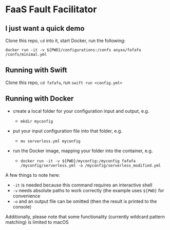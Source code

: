# FaaS Fault Facilitator


## I just want a quick demo

Clone this repo, `cd` into it, start Docker, run the following:

`docker run -it -v ${PWD}/configurations:/confs anyxo/fafafa /confs/minimal.yml`


## Running with Swift

Clone this repo, `cd fafafa`, run `swift run <config.yml>`


## Running with Docker

- create a local folder for your configuration input and output, e.g.
	- `mkdir myconfig`

- put your input configuration file into that folder, e.g.
	- `mv serverless.yml myconfig`
- run the Docker image, mapping your folder into the container, e.g.
	- `docker run -it -v ${PWD}/myconfig:/myconfig fafafa /myconfig/serverless.yml -o /myconfig/serverless_modified.yml  `

A few things to note here:
- `-it` is needed because this command requires an interactive shell
- `-v` needs absolute paths to work correctly (the example uses `${PWD}` for convenience
- `-o` and an output file can be omitted (then the result is printed to the console)

Additionally, please note that some functionality (currently wildcard pattern matching) is limited to macOS